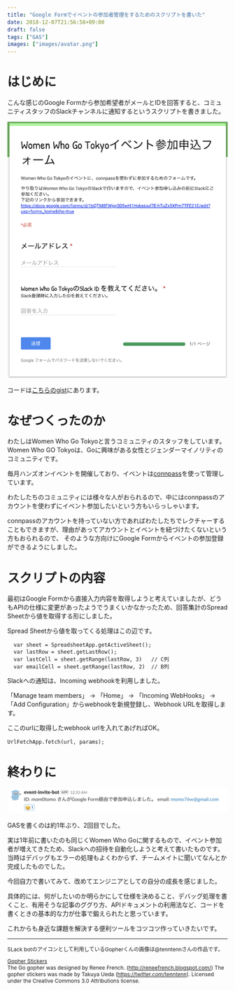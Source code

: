 ```yaml
---
title: "Google Formでイベントの参加者管理をするためのスクリプトを書いた"
date: 2018-12-07T21:56:58+09:00
draft: false
tags: ["GAS"]
images: ["images/avatar.png"]
---
```


# はじめに
こんな感じのGoogle Formから参加希望者がメールとIDを回答すると、コミュニティスタッフのSlackチャンネルに通知するというスクリプトを書きました。

![google form](/images/articles/google-form.png)

コードは[こちらのgist](https://gist.github.com/mom0tomo/cb1a731c03eb65df4d225b582f5ed242)にあります。

# なぜつくったのか
わたしはWomen Who Go Tokyoと言うコミュニティのスタッフをしています。<br>
Women Who GO Tokyoは、Goに興味がある女性とジェンダーマイノリティのコミュニティです。

毎月ハンズオンイベントを開催しており、イベントは[connpass](https://womenwhogo-tokyo.connpass.com/)を使って管理しています。

わたしたちのコミュニティには様々な人がおられるので、中にはconnpassのアカウントを使わずにイベント参加したいという方もいらっしゃいます。

connpassのアカウントを持っていない方であればわたしたちでレクチャーすることもできますが、理由があってアカウントとイベントを紐づけたくないという方もおられるので、
そのような方向けにGoogle Formからイベントの参加登録ができるようにしました。

# スクリプトの内容
最初はGoogle Formから直接入力内容を取得しようと考えていましたが、どうもAPIの仕様に変更があったようでうまくいかなかったため、回答集計のSpread Sheetから値を取得する形にしました。

Spread Sheetから値を取ってくる処理はこの辺です。

```
  var sheet = SpreadsheetApp.getActiveSheet();
  var lastRow = sheet.getLastRow();
  var lastCell = sheet.getRange(lastRow, 3)   // C列
  var emailCell = sheet.getRange(lastRow, 2)  // B列
```

Slackへの通知は、Incoming webhookを利用しました。

「Manage team members」 → 「Home」 → 「Incoming WebHooks」 → 「Add Configuration」からwebhookを新規登録し、Webhook URLを取得します。

ここのurlに取得したwebhook urlを入れてあげればOK。

```
UrlFetchApp.fetch(url, params);
```

# 終わりに

![google form](/images/articles/google-form-slack.png)

GASを書くのは約1年ぶり、2回目でした。

実は1年前に書いたのも同じくWomen Who Goに関するもので、イベント参加者が増えてきたため、Slackへの招待を自動化しようと考えて書いたものです。<br>
当時はデバッグもエラーの処理もよくわからず、チームメイトに聞いてなんとか完成したものでした。

今回自力で書いてみて、改めてエンジニアとしての自分の成長を感じました。

具体的には、何がしたいのか明らかにして仕様を決めること、デバッグ処理を書くこと、有用そうな記事のググり方、APIドキュメントの利用法など、コードを書くときの基本的な力が仕事で鍛えられたと思っています。

これからも身近な課題を解決する便利ツールをコツコツ作っていきたいです。

***

<div style="font-size:12px;">
SLack botのアイコンとして利用しているGopherくんの画像は@tenntennさんの作品です。<br>

<a href="https://github.com/tenntenn/gopher-stickers">Gopher Stickers</a>
<br>
The Go gopher was designed by Renee French. (http://reneefrench.blogspot.com/) The gopher stickers was made by Takuya Ueda (https://twitter.com/tenntenn). Licensed under the Creative Commons 3.0 Attributions license.
</div>
